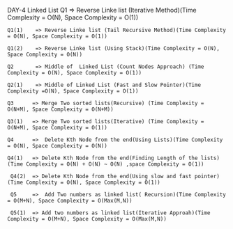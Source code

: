 DAY-4 Linked List
    Q1       => Reverse Linke list (Iterative Method)(Time Complexity = O(N), Space Complexity = O(1))

    Q1(1)    => Reverse Linke list (Tail Recursive Method)(Time Complexity = O(N), Space Complexity = O(1))

    Q1(2)    => Reverse Linke list (Using Stack)(Time Complexity = O(N), Space Complexity = O(N))

    Q2       => Middle of  Linked List (Count Nodes Approach) (Time Complexity = O(N), Space Complexity = O(1))

    Q2(1)    => Middle of Linked List (Fast and Slow Pointer)(Time Complexity =O(N), Space Complexity = O(1))

    Q3      => Merge Two sorted lists(Recursive) (Time Complexity = O(N+M), Space Complexity = O(N+M))

    Q3(1)   => Merge Two sorted lists(Iterative) (Time Complexity = O(N+M), Space Complexity = O(1))

    Q4      =>  Delete Kth Node from the end(Using Lists)(Time Complexity = O(N), Space Complexity = O(N))

    Q4(1)   => Delete Kth Node from the end(Finding Length of the lists)(Time Complexity = O(N) + O(N) ~ O(N) ,space Complexity = O(1))
     
     Q4(2)  => Delete Kth Node from the end(Using slow and fast pointer)(Time Complexity = O(N), Space Complexity = O(1))

     Q5     =>  Add Two numbers as linked list( Recursion)(Time Complexity = O(M+N), Space Complexity = O(Max(M,N))

     Q5(1)  => Add two numbers as linked list(Iterative Approah)(Time Complexity = O(M+N), Space Complexity = O(Max(M,N))

     
